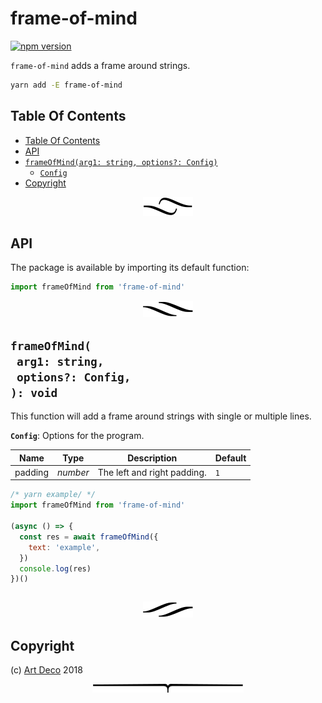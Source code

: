 # frame-of-mind

[![npm version](https://badge.fury.io/js/frame-of-mind.svg)](https://npmjs.org/package/frame-of-mind)

`frame-of-mind` adds a frame around strings.

```sh
yarn add -E frame-of-mind
```

## Table Of Contents

- [Table Of Contents](#table-of-contents)
- [API](#api)
- [`frameOfMind(arg1: string, options?: Config)`](#frameofmindarg1-stringoptions-config-void)
  * [`Config`](#type-config)
- [Copyright](#copyright)

<p align="center"><a href="#table-of-contents"><img src=".documentary/section-breaks/0.svg?sanitize=true"></a></p>

## API

The package is available by importing its default function:

```js
import frameOfMind from 'frame-of-mind'
```

<p align="center"><a href="#table-of-contents"><img src=".documentary/section-breaks/1.svg?sanitize=true"></a></p>

## `frameOfMind(`<br/>&nbsp;&nbsp;`arg1: string,`<br/>&nbsp;&nbsp;`options?: Config,`<br/>`): void`

This function will add a frame around strings with single or multiple lines.

__<a name="type-config">`Config`</a>__: Options for the program.

|  Name   |   Type   |         Description         | Default |
| ------- | -------- | --------------------------- | ------- |
| padding | _number_ | The left and right padding. | `1`     |

```js
/* yarn example/ */
import frameOfMind from 'frame-of-mind'

(async () => {
  const res = await frameOfMind({
    text: 'example',
  })
  console.log(res)
})()
```
```

```

<p align="center"><a href="#table-of-contents"><img src=".documentary/section-breaks/2.svg?sanitize=true"></a></p>

## Copyright

(c) [Art Deco][1] 2018

[1]: https://artdeco.bz

<p align="center"><a href="#table-of-contents"><img src=".documentary/section-breaks/-1.svg?sanitize=true"></a></p>
